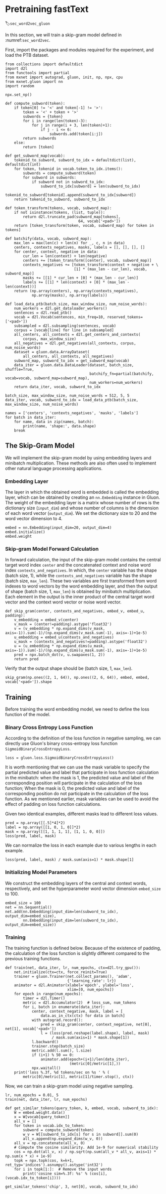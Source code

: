 # Pretraining fastText
:label:`sec_word2vec_gluon`

In this section, we will
train a skip-gram model defined in
:numref:`sec_word2vec`.

First, import the
packages and modules required for the experiment, and load the PTB dataset.

```{.python .input  n=1}
from collections import defaultdict
import d2l
from functools import partial
from mxnet import autograd, gluon, init, np, npx, cpu
from mxnet.gluon import nn
import random

npx.set_np()
```

```{.python .input  n=2}
def compute_subword(token):
    if token[0] != '<' and token[-1] != '>':
        token = '<' + token + '>'
        subwords = {token}
        for i in range(len(token)-3):
            for j in range(i + 3, len(token)+1):
                if j - i <= 6:
                    subwords.add(token[i:j])
        return subwords
    else:
        return [token]
```

```{.python .input  n=3}
def get_subword_map(vocab):
    tokenid_to_subword, subword_to_idx = defaultdict(list), defaultdict(int)
    for token, tokenid in vocab.token_to_idx.items():
        subwords = compute_subword(token)
        for subword in subwords:
            if subword not in subword_to_idx:
                subword_to_idx[subword] = len(subword_to_idx)
            tokenid_to_subword[tokenid].append(subword_to_idx[subword])
    return tokenid_to_subword, subword_to_idx
```

```{.python .input  n=4}
def token_transform(tokens, vocab, subword_map):
    if not isinstance(tokens, (list, tuple)):
        return d2l.truncate_pad(subword_map[tokens],
                                 64, vocab['<pad>'])
    return [token_transform(token, vocab, subword_map) for token in tokens]
```

```{.python .input  n=5}
def batchify(data, vocab, subword_map):
    max_len = max(len(c) + len(n) for _, c, n in data)
    centers, contexts_negatives, masks, labels = [], [], [], []
    for center, context, negative in data:
        cur_len = len(context) + len(negative)
        centers += [token_transform([center], vocab, subword_map)]
        contexts_negatives += [token_transform(context + negative + \
                               [1] * (max_len - cur_len), vocab, subword_map)]
        masks += [[1] * cur_len + [0] * (max_len - cur_len)]
        labels += [[1] * len(context) + [0] * (max_len - len(context))]
    return (np.array(centers), np.array(contexts_negatives),
            np.array(masks), np.array(labels))
```

```{.python .input  n=6}
def load_data_ptb(batch_size, max_window_size, num_noise_words):
    num_workers = d2l.get_dataloader_workers()
    sentences = d2l.read_ptb()
    vocab = d2l.Vocab(sentences, min_freq=10, reserved_tokens=['<pad>'])
    subsampled = d2l.subsampling(sentences, vocab)
    corpus = [vocab[line] for line in subsampled]
    all_centers, all_contexts = d2l.get_centers_and_contexts(
        corpus, max_window_size)
    all_negatives = d2l.get_negatives(all_contexts, corpus, num_noise_words)
    dataset = gluon.data.ArrayDataset(
        all_centers, all_contexts, all_negatives)
    subword_map, subword_to_idx = get_subword_map(vocab)
    data_iter = gluon.data.DataLoader(dataset, batch_size, shuffle=True,
                                      batchify_fn=partial(batchify, vocab=vocab, subword_map=subword_map),
                                      num_workers=num_workers)
    return data_iter, vocab, subword_to_idx
```

```{.python .input  n=7}
batch_size, max_window_size, num_noise_words = 512, 5, 5
data_iter, vocab, subword_to_idx = load_data_ptb(batch_size, max_window_size, num_noise_words)
```

```{.python .input  n=8}
names = ['centers', 'contexts_negatives', 'masks', 'labels']
for batch in data_iter:
    for name, data in zip(names, batch):
        print(name, 'shape:', data.shape)
    break
```

## The Skip-Gram Model

We will implement the skip-gram model by using embedding
layers and minibatch multiplication. These methods are also often used to
implement other natural language processing applications.

### Embedding Layer
The layer in which the obtained word is embedded is called the embedding layer,
which can be obtained by creating an `nn.Embedding` instance in Gluon. The
weight of the embedding layer is a matrix whose number of rows is the dictionary
size (`input_dim`) and whose number of columns is the dimension of each word
vector (`output_dim`). We set the dictionary size to $20$ and the word vector
dimension to $4$.

```{.python .input  n=9}
embed = nn.Embedding(input_dim=20, output_dim=4)
embed.initialize()
embed.weight
```

### Skip-gram Model Forward Calculation

In forward calculation, the input of
the skip-gram model contains the central target word index `center` and the
concatenated context and noise word index `contexts_and_negatives`. In which,
the `center` variable has the shape (batch size, 1), while the
`contexts_and_negatives` variable has the shape (batch size, `max_len`). These
two variables are first transformed from word indexes to word vectors by the
word embedding layer, and then the output of shape (batch size, 1, `max_len`) is
obtained by minibatch multiplication. Each element in the output is the inner
product of the central target word vector and the context word vector or noise
word vector.

```{.python .input  n=10}
def skip_gram(center, contexts_and_negatives, embed_v, embed_u, padding):
    v_embedding = embed_v(center)
    v_mask = (center!=padding).astype('float32')
    v = (v_embedding * np.expand_dims(v_mask, axis=-1)).sum(-1)/(np.expand_dims(v_mask.sum(-1), axis=-1)+1e-5)
    u_embedding = embed_u(contexts_and_negatives)
    u_mask = (contexts_and_negatives!=padding).astype('float32')
    u = (u_embedding * np.expand_dims(u_mask, axis=-1)).sum(-1)/(np.expand_dims(u_mask.sum(-1), axis=-1)+1e-5)
    pred = npx.batch_dot(v, u.swapaxes(1, 2))
    return pred
```

Verify that the output shape should be (batch size, 1, `max_len`).

```{.python .input  n=12}
skip_gram(np.ones((2, 1, 64)), np.ones((2, 6, 64)), embed, embed, vocab['<pad>']).shape
```

## Training

Before training the word embedding model, we need to define the
loss function of the model.

### Binary Cross Entropy Loss Function

According
to the definition of the loss function in negative sampling, we can directly use
Gluon's binary cross-entropy loss function `SigmoidBinaryCrossEntropyLoss`.

```{.python .input  n=13}
loss = gluon.loss.SigmoidBinaryCrossEntropyLoss()
```

It is worth mentioning that we can use the mask variable to specify the partial
predicted value and label that participate in loss function calculation in the
minibatch: when the mask is 1, the predicted value and label of the
corresponding position will participate in the calculation of the loss function;
When the mask is 0, the predicted value and label of the corresponding position
do not participate in the calculation of the loss function. As we mentioned
earlier, mask variables can be used to avoid the effect of padding on loss
function calculations.

Given two identical examples, different masks lead to
different loss values.

```{.python .input  n=14}
pred = np.array([[.5]*4]*2)
label = np.array([[1, 0, 1, 0]]*2)
mask = np.array([[1, 1, 1, 1], [1, 1, 0, 0]])
loss(pred, label, mask)
```

We can normalize the loss in each example due to various lengths in each
example.

```{.python .input  n=15}
loss(pred, label, mask) / mask.sum(axis=1) * mask.shape[1]
```

### Initializing Model Parameters

We construct the embedding layers of the
central and context words, respectively, and set the hyperparameter word vector
dimension `embed_size` to 100.

```{.python .input  n=16}
embed_size = 100
net = nn.Sequential()
net.add(nn.Embedding(input_dim=len(subword_to_idx), output_dim=embed_size),
        nn.Embedding(input_dim=len(subword_to_idx), output_dim=embed_size))
```

### Training

The training function is defined below. Because of the existence
of padding, the calculation of the loss function is slightly different compared
to the previous training functions.

```{.python .input  n=17}
def train(net, data_iter, lr, num_epochs, ctx=d2l.try_gpu()):
    net.initialize(ctx=ctx, force_reinit=True)
    trainer = gluon.Trainer(net.collect_params(), 'adam',
                            {'learning_rate': lr})
    animator = d2l.Animator(xlabel='epoch', ylabel='loss',
                            xlim=[0, num_epochs])
    for epoch in range(num_epochs):
        timer = d2l.Timer()
        metric = d2l.Accumulator(2)  # loss_sum, num_tokens
        for i, batch in enumerate(data_iter):
            center, context_negative, mask, label = [
                data.as_in_ctx(ctx) for data in batch]
            with autograd.record():
                pred = skip_gram(center, context_negative, net[0], net[1], vocab['<pad>'])
                l = (loss(pred.reshape(label.shape), label, mask)
                     / mask.sum(axis=1) * mask.shape[1])
            l.backward()
            trainer.step(batch_size)
            metric.add(l.sum(), l.size)
            if (i+1) % 50 == 0:
                animator.add(epoch+(i+1)/len(data_iter),
                             (metric[0]/metric[1],))
            npx.waitall()
    print('loss %.3f, %d tokens/sec on %s ' % (
        metric[0]/metric[1], metric[1]/timer.stop(), ctx))
```

Now, we can train a skip-gram model using negative sampling.

```{.python .input  n=20}
lr, num_epochs = 0.01, 5
train(net, data_iter, lr, num_epochs)
```

```{.python .input}
def get_similar_tokens(query_token, k, embed, vocab, subword_to_idx):
    W = embed.weight.data()
    x = W[vocab[query_token]]
    all_v = []
    for token in vocab.idx_to_token:
        subword = compute_subword(token)
        w_v = W[[subword_to_idx[s] for s in subword]].sum(0)
        all_v.append(np.expand_dims(w_v, 0))
    all_v = np.concatenate(all_v, 0)
    # Compute the cosine similarity. Add 1e-9 for numerical stability
    cos = np.dot(all_v, x) / np.sqrt(np.sum(all_v * all_v, axis=1) * np.sum(x * x) + 1e-9)
    topk = npx.topk(cos, k=k+1, ret_typ='indices').asnumpy().astype('int32')
    for i in topk[1:]:  # Remove the input words
        print('cosine sim=%.3f: %s' % (cos[i], (vocab.idx_to_token[i])))
```

```{.python .input}
get_similar_tokens('chip', 3, net[0], vocab, subword_to_idx)
```
